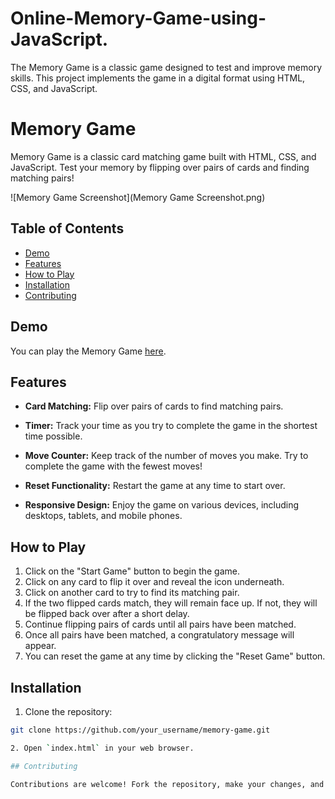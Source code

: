 # Online-Memory-Game-using-JavaScript.
The Memory Game is a classic game designed to test and improve memory skills. This project implements the game in a digital format using HTML, CSS, and JavaScript.

# Memory Game

Memory Game is a classic card matching game built with HTML, CSS, and JavaScript. Test your memory by flipping over pairs of cards and finding matching pairs!

![Memory Game Screenshot](Memory Game Screenshot.png)

## Table of Contents

- [Demo](#demo)
- [Features](#features)
- [How to Play](#how-to-play)
- [Installation](#installation)
- [Contributing](#contributing)


## Demo

You can play the Memory Game [here](link_to_demo).

## Features

- **Card Matching:** Flip over pairs of cards to find matching pairs.
  
- **Timer:** Track your time as you try to complete the game in the shortest time possible.

- **Move Counter:** Keep track of the number of moves you make. Try to complete the game with the fewest moves!

- **Reset Functionality:** Restart the game at any time to start over.

- **Responsive Design:** Enjoy the game on various devices, including desktops, tablets, and mobile phones.

## How to Play

1. Click on the "Start Game" button to begin the game.
2. Click on any card to flip it over and reveal the icon underneath.
3. Click on another card to try to find its matching pair.
4. If the two flipped cards match, they will remain face up. If not, they will be flipped back over after a short delay.
5. Continue flipping pairs of cards until all pairs have been matched.
6. Once all pairs have been matched, a congratulatory message will appear.
7. You can reset the game at any time by clicking the "Reset Game" button.

## Installation

1. Clone the repository:

```bash
git clone https://github.com/your_username/memory-game.git

2. Open `index.html` in your web browser.

## Contributing

Contributions are welcome! Fork the repository, make your changes, and submit a pull request.

